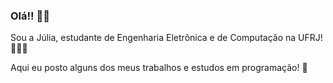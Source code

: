 ### Olá!! 👋🏻

Sou a Júlia, estudante de Engenharia Eletrônica e de Computação na UFRJ! 👩🏻‍💻

Aqui eu posto alguns dos meus trabalhos e estudos em programação! 🥰
